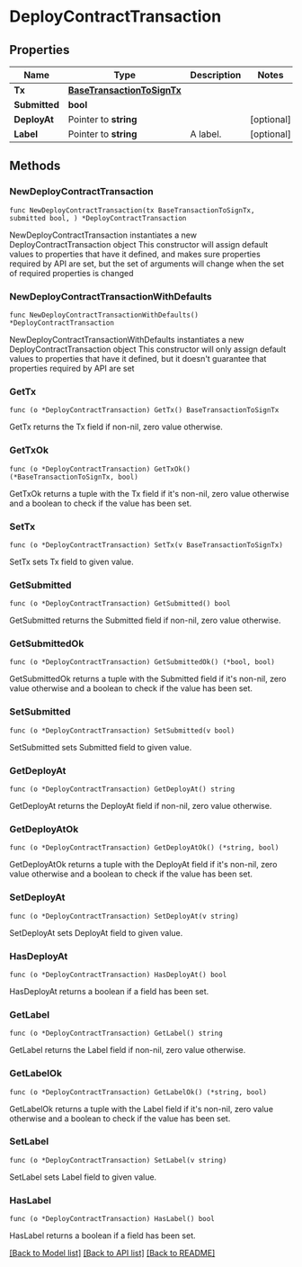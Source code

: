 # DeployContractTransaction

## Properties

Name | Type | Description | Notes
------------ | ------------- | ------------- | -------------
**Tx** | [**BaseTransactionToSignTx**](BaseTransactionToSignTx.md) |  | 
**Submitted** | **bool** |  | 
**DeployAt** | Pointer to **string** |  | [optional] 
**Label** | Pointer to **string** | A label. | [optional] 

## Methods

### NewDeployContractTransaction

`func NewDeployContractTransaction(tx BaseTransactionToSignTx, submitted bool, ) *DeployContractTransaction`

NewDeployContractTransaction instantiates a new DeployContractTransaction object
This constructor will assign default values to properties that have it defined,
and makes sure properties required by API are set, but the set of arguments
will change when the set of required properties is changed

### NewDeployContractTransactionWithDefaults

`func NewDeployContractTransactionWithDefaults() *DeployContractTransaction`

NewDeployContractTransactionWithDefaults instantiates a new DeployContractTransaction object
This constructor will only assign default values to properties that have it defined,
but it doesn't guarantee that properties required by API are set

### GetTx

`func (o *DeployContractTransaction) GetTx() BaseTransactionToSignTx`

GetTx returns the Tx field if non-nil, zero value otherwise.

### GetTxOk

`func (o *DeployContractTransaction) GetTxOk() (*BaseTransactionToSignTx, bool)`

GetTxOk returns a tuple with the Tx field if it's non-nil, zero value otherwise
and a boolean to check if the value has been set.

### SetTx

`func (o *DeployContractTransaction) SetTx(v BaseTransactionToSignTx)`

SetTx sets Tx field to given value.


### GetSubmitted

`func (o *DeployContractTransaction) GetSubmitted() bool`

GetSubmitted returns the Submitted field if non-nil, zero value otherwise.

### GetSubmittedOk

`func (o *DeployContractTransaction) GetSubmittedOk() (*bool, bool)`

GetSubmittedOk returns a tuple with the Submitted field if it's non-nil, zero value otherwise
and a boolean to check if the value has been set.

### SetSubmitted

`func (o *DeployContractTransaction) SetSubmitted(v bool)`

SetSubmitted sets Submitted field to given value.


### GetDeployAt

`func (o *DeployContractTransaction) GetDeployAt() string`

GetDeployAt returns the DeployAt field if non-nil, zero value otherwise.

### GetDeployAtOk

`func (o *DeployContractTransaction) GetDeployAtOk() (*string, bool)`

GetDeployAtOk returns a tuple with the DeployAt field if it's non-nil, zero value otherwise
and a boolean to check if the value has been set.

### SetDeployAt

`func (o *DeployContractTransaction) SetDeployAt(v string)`

SetDeployAt sets DeployAt field to given value.

### HasDeployAt

`func (o *DeployContractTransaction) HasDeployAt() bool`

HasDeployAt returns a boolean if a field has been set.

### GetLabel

`func (o *DeployContractTransaction) GetLabel() string`

GetLabel returns the Label field if non-nil, zero value otherwise.

### GetLabelOk

`func (o *DeployContractTransaction) GetLabelOk() (*string, bool)`

GetLabelOk returns a tuple with the Label field if it's non-nil, zero value otherwise
and a boolean to check if the value has been set.

### SetLabel

`func (o *DeployContractTransaction) SetLabel(v string)`

SetLabel sets Label field to given value.

### HasLabel

`func (o *DeployContractTransaction) HasLabel() bool`

HasLabel returns a boolean if a field has been set.


[[Back to Model list]](../README.md#documentation-for-models) [[Back to API list]](../README.md#documentation-for-api-endpoints) [[Back to README]](../README.md)


